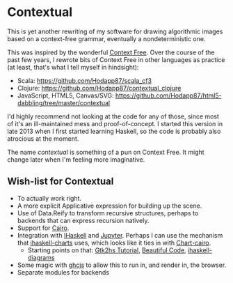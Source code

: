 # Contextual

This is yet another rewriting of my software for drawing algorithmic
images based on a context-free grammar, eventually a nondeterministic
one.

This was inspired by the wonderful
[Context Free](http://www.contextfreeart.org/).  Over the course of
the past few years, I rewrote bits of Context Free in other languages
as practice (at least, that's what I tell myself in hindsight):

* Scala: https://github.com/Hodapp87/scala_cf3
* Clojure: https://github.com/Hodapp87/contextual_clojure
* JavaScript, HTML5, Canvas/SVG:
  https://github.com/Hodapp87/html5-dabbling/tree/master/contextual

I'd highly recommend not looking at the code for any of those, since
most of it's an ill-maintained mess and proof-of-concept.  I started
this version in late 2013 when I first started learning Haskell, so
the code is probably also atrocious at the moment.

The name *contextual* is something of a pun on Context Free.  It might
change later when I'm feeling more imaginative.

## Wish-list for Contextual

* To actually work right.
* A more explicit Applicative expression for building up the scene.
* Use of Data.Reify to transform recursive structures, perhaps to
  backends that can express recursion natively.
* Support for [Cairo](https://hackage.haskell.org/package/cairo).
* Integration with [IHaskell](https://github.com/gibiansky/IHaskell)
  and [Jupyter](http://jupyter.org/).  Perhaps I can use the mechanism
  that
  [ihaskell-charts](https://hackage.haskell.org/package/ihaskell-charts)
  uses, which looks like it ties in with
  [Chart-cairo](https://hackage.haskell.org/package/Chart-cairo).
    * Starting points on that:
      [Gtk2hs Tutorial](http://www.muitovar.com/gtk2hs/app1.html),
      [Beautiful Code](http://www.renci.org/wp-content/pub/tutorials/BeautifulCode.pdf),
      [ihaskell-diagrams](https://github.com/gibiansky/IHaskell/blob/1b6d9081f2109fd50dcdbaebe9dbad1676a01d78/ihaskell-display/ihaskell-diagrams/IHaskell/Display/Diagrams.hs)
* Some magic with [ghcjs](https://github.com/ghcjs/ghcjs) to allow
  this to run in, and render in, the browser.
* Separate modules for backends
